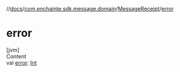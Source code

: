//[docs](../../index.md)/[com.enchainte.sdk.message.domain](../index.md)/[MessageReceipt](index.md)/[error](error.md)

# error

[jvm]  
Content  
val [error](error.md): [Int](https://kotlinlang.org/api/latest/jvm/stdlib/kotlin/-int/index.html)  



